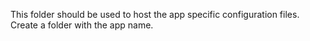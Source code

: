 This folder should be used to host the app specific configuration files. Create a folder with the app name.


